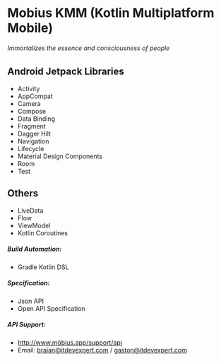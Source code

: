 # Mobius KMM (Kotlin Multiplatform Mobile)

###### Immortalizes the essence and consciousness of people
 
 Android Jetpack Libraries
 --------------
 * Activity
 * AppCompat
 * Camera
 * Compose
 * Data Binding
 * Fragment
 * Dagger Hilt
 * Navigation
 * Lifecycle
 * Material Design Components
 * Room
 * Test

  Others
  --------------
 * LiveData 
 * Flow
 * ViewModel
 * Kotlin Coroutines
 
 
 ##### Build Automation:
  * Gradle Kotlin DSL
  
##### Specification:
  * Json API
  * Open API Specification
 
 ##### API Support:
  * http://www.möbius.app/support/api
  * Email: braian@itdevexpert.com / gaston@itdevexpert.com